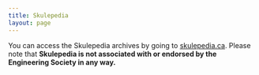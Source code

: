 ```yaml
---
title: Skulepedia
layout: page
---
```


 You can access the Skulepedia archives by going to [skulepedia.ca](https://skulepedia.ca). Please note that **Skulepedia is not associated with or endorsed by the Engineering Society in any way.**<br /><br /> 